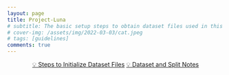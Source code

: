 ```yaml
---
layout: page
title: Project-Luna
# subtitle: The basic setup steps to obtain dataset files used in this project
# cover-img: /assets/img/2022-03-03/cat.jpeg
# tags: [guidelines]
comments: true
---
```

<!--
 * @Author: Conghao Wong
 * @Date: 2023-03-21 17:52:21
 * @LastEditors: Conghao Wong
 * @LastEditTime: 2023-04-11 20:53:22
 * @Description: file content
 * @Github: https://cocoon2wong.github.io
 * Copyright 2023 Conghao Wong, All Rights Reserved.
-->

<link rel="stylesheet" type="text/css" href="/assets/css/user.css">

<div style="text-align: center;">
    <a class="btn btn-info btn-lg" href="/Project-Luna/howToUse">💡 Steps to Initialize Dataset Files</a>
    <a class="btn btn-info btn-lg" href="/Project-Luna/notes">💡 Dataset and Split Notes</a>
</div>
